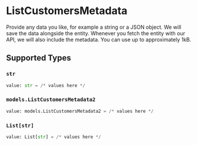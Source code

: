 # ListCustomersMetadata

Provide any data you like, for example a string or a JSON object. We will save the data alongside the entity. Whenever you fetch the entity with our API, we will also include the metadata. You can use up to approximately 1kB.


## Supported Types

### `str`

```python
value: str = /* values here */
```

### `models.ListCustomersMetadata2`

```python
value: models.ListCustomersMetadata2 = /* values here */
```

### `List[str]`

```python
value: List[str] = /* values here */
```

